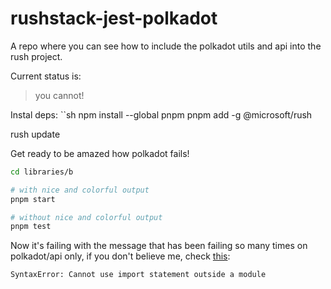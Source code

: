 # rushstack-jest-polkadot

A repo where you can see how to include the polkadot utils and api into the rush project.

Current status is:

> you cannot!

Instal deps:
``sh
npm install --global pnpm
pnpm add -g @microsoft/rush

rush update

Get ready to be amazed how polkadot fails!

```sh
cd libraries/b

# with nice and colorful output
pnpm start

# without nice and colorful output
pnpm test
```

Now it's failing with the message that has been failing so many times on polkadot/api only, if you don't believe me, check [this](https://github.com/polkadot-js/api/issues?q=SyntaxError%3A+Cannot+use+import+statement+outside+a+module):

```
SyntaxError: Cannot use import statement outside a module
```
